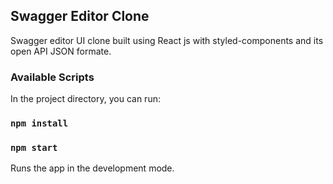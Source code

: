 ## Swagger Editor Clone

Swagger editor UI clone built using React js with styled-components and its open API JSON formate.

### Available Scripts

In the project directory, you can run:

### `npm install`
### `npm start`

Runs the app in the development mode.
